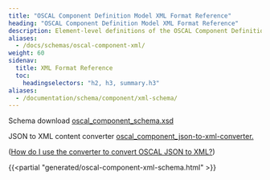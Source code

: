 ```yaml
---
title: "OSCAL Component Definition Model XML Format Reference"
heading: "OSCAL Component Definition Model XML Format Reference"
description: Element-level definitions of the OSCAL Component Definition model XML format.
aliases:
  - /docs/schemas/oscal-component-xml/
weight: 60
sidenav:
  title: XML Format Reference
  toc:
    headingselectors: "h2, h3, summary.h3"
aliases:
  - /documentation/schema/component/xml-schema/
---
```


<p><span class="usa-tag">Schema download</span> <a href="/artifacts/xml/schema/oscal_component_schema.xsd">oscal_component_schema.xsd</a></p>
<p><span class="usa-tag">JSON to XML content converter</span>  <a href="/artifacts/xml/converter/oscal_component_json-to-xml-converter.xsl">oscal_component_json-to-xml-converter.</a></p>
<p>(<a href="?">How do I use the converter to convert OSCAL JSON to XML?</a>)</p>

{{<partial "generated/oscal-component-xml-schema.html" >}}
